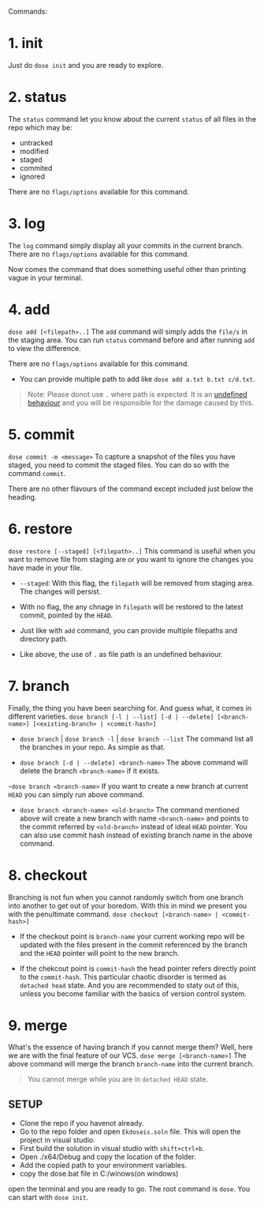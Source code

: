Commands:
# 1. init

Just do `dose init` and you are ready to explore.

# 2. status 
The `status` command let you know about the current `status` of all files in the repo which may be:
- untracked
- modified
- staged
- commited
- ignored

There are no `flags/options` available for this command.

# 3. log
The `log` command simply display all your commits in the current branch.
There are no `flags/options` available for this command.

Now comes the command that does something useful other than printing vague in your terminal.

# 4.  add
`dose add [<filepath>..]`
The `add` command will simply adds the `file/s` in the staging area.
You can run `status` command before and after running `add` to view the difference.

There are no `flags/options` available for this command.

- You can provide multiple path to add like `dose add a.txt b.txt c/d.txt`. 

> Note: Please donot use `.` where path is expected. It is an [undefined behaviour](https://en.wikipedia.org/wiki/Undefined_behavior) and you will be responsible for the damage caused by this. 

# 5. commit
`dose commit -m <message>`
To capture a snapshot of the files you have staged, you need to commit the staged files. You can do so with the command `commit`. 

There are no other flavours of the command except included just below the heading.

# 6. restore
`dose restore [--staged] [<filepath>..]`
This command is useful when you want to remove file from staging are or you want to ignore the changes you have made in your file.

- `--staged`: With this flag, the `filepath` will be removed from staging area. The changes will persist.

- With no flag, the any chnage in `filepath` will be restored to the latest commit, pointed by the `HEAD`.

- Just like with `add` command, you can provide multiple  filepaths and directory path.

- Like above, the use of `.` as file path is an undefined behaviour.

# 7. branch
Finally, the thing you have been searching for. And guess what, it comes in different varieties.
`dose branch [-l | --list] [-d | --delete] [<branch-name>] [<existing-branch> | <commit-hash>]`

- `dose branch` | `dose branch -l` | `dose branch --list`
The command list all the branches in your repo. As simple as that.

- `dose branch [-d | --delete] <branch-name>`
The above command will delete the branch `<branch-name>` if it exists.

-`dose branch <branch-name>`
If you want to create a new branch at current `HEAD` you can simply run above command.
- `dose branch <branch-name> <old-branch>`
The command mentioned above will create a new branch with name `<branch-name>` and points to the commit referred by `<old-branch>` instead of ideal `HEAD` pointer.
You can also use commit hash instead of existing branch name in the above command.

# 8. checkout
Branching is not fun when you cannot randomly switch from one branch into another to get out of your boredom. With this in mind we present you with the penultimate command.
`dose checkout [<branch-name> | <commit-hash>]`
- If the checkout point is `branch-name` your current working repo will  be updated with the files present in the commit referenced by the branch and the `HEAD` pointer will point to the new branch.

- If the chekcout point is `commit-hash` the head pointer refers directly point to the `commit-hash`. This particular chaotic disorder is termed as `detached head` state. And you are recommended to staty out of this, unless you become familiar with the basics of version control system.


# 9. merge
What's the essence of having branch if you cannot merge them? Well, here we are with the final feature of our VCS.
`dose merge [<branch-name>]`
The above command will merge the branch `branch-name` into the current branch.
> You cannot merge while you are in `detached HEAD` state.





## SETUP
- Clone the repo if you havenot already.
- Go to the repo folder and open `Ekdoseis.soln` file. This will open the project in visual studio.
- First build the solution in visual studio with `shift+ctrl+b`.
- Open ./x64/Debug and copy the location of the folder.
- Add the copied path to your environment variables.
- copy the dose.bat file in C:/winows(on windows)

open the terminal and you are ready to go.
The root command is `dose`.
You can start with `dose init`.
